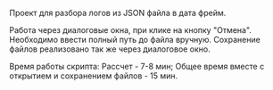 Проект для разбора логов из JSON файла в дата фрейм.

Работа через диалоговые окна, при клике на кнопку "Отмена". Необходимо ввести полный путь до файла вручную.
Сохранение файлов реализовано так же через диалоговое окно.

Время работы скрипта:
Рассчет - 7-8 мин;
Общее время вместе с открытием и сохранением файлов - 15 мин.

